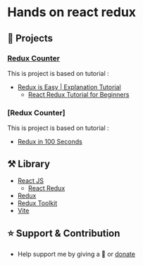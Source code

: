# Hands on react redux

## 💼 Projects

### [Redux Counter](projects/redux-is-easy-explanation-tutorial)

This is project is based on tutorial :
- [Redux is Easy | Explanation Tutorial](https://www.youtube.com/watch?v=I0orEUD5I6A)
  - [React Redux Tutorial for Beginners](https://www.valentinog.com/blog/react-redux-tutorial-beginners/)

### [Redux Counter]

This is project is based on tutorial :
- [Redux in 100 Seconds](https://www.youtube.com/watch?v=_shA5Xwe8_4)

## ⚒️ Library

- [React JS](https://reactjs.org/)
  - [React Redux](https://react-redux.js.org/)
- [Redux](https://redux.js.org/)
- [Redux Toolkit](https://redux-toolkit.js.org/)
- [Vite](https://vitejs.dev/)

## ⭐️ Support & Contribution
- Help support me by giving a 🌟 or [donate][website]

[website]: https://agung2001.github.io
